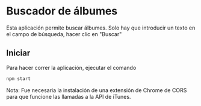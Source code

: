 # Buscador de álbumes

Esta aplicación permite buscar álbumes. Solo hay que introducir un texto en el campo de búsqueda, hacer
clic en "Buscar" 

## Iniciar

Para hacer correr la aplicación, ejecutar el comando

```bash
npm start
```

Nota: Fue necesaria la instalación de una extensión de Chrome de CORS para que funcione las llamadas a la
API de iTunes.
